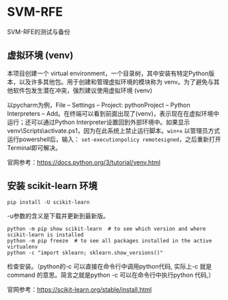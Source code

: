 # SVM-RFE
SVM-RFE的测试与备份

## 虚拟环境 (venv)
本项目创建一个 virtual environment，一个目录树，其中安装有特定Python版本，以及许多其他包。用于创建和管理虚拟环境的模块称为 venv。为了避免与其他软件包发生潜在冲突，强烈建议使用虚拟环境 (venv)

以pycharm为例，File – Settings – Project: pythonProject – Python Interpreters – Add。在终端可以看到前面出现了(venv)，表示现在在虚拟环境中运行；还可以通过Python Interpreter设置回到外部环境中。如果显示venv\Scripts\activate.ps1，因为在此系统上禁止运行脚本。`win+x` 以管理员方式运行powershell后，输入： `set-executionpolicy remotesigned`，之后重新打开Terminal即可解决。

官网参考：https://docs.python.org/3/tutorial/venv.html

## 安装 scikit-learn 环境

```
pip install -U scikit-learn
```
-u参数的含义是下载并更新到最新版。

```shell
python -m pip show scikit-learn  # to see which version and where scikit-learn is installed
python -m pip freeze  # to see all packages installed in the active virtualenv
python -c "import sklearn; sklearn.show_versions()"
```
检查安装。（python的-c 可以直接在命令行中调用python代码, 实际上-c 就是command 的意思。简言之就是python -c 可以在命令行中执行python 代码,）

官网参考：https://scikit-learn.org/stable/install.html 